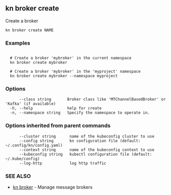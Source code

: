 ## kn broker create

Create a broker

```
kn broker create NAME
```

### Examples

```

  # Create a broker 'mybroker' in the current namespace
  kn broker create mybroker

  # Create a broker 'mybroker' in the 'myproject' namespace
  kn broker create mybroker --namespace myproject
```

### Options

```
      --class string       Broker class like 'MTChannelBasedBroker' or 'Kafka' (if available)
  -h, --help               help for create
  -n, --namespace string   Specify the namespace to operate in.
```

### Options inherited from parent commands

```
      --cluster string      name of the kubeconfig cluster to use
      --config string       kn configuration file (default: ~/.config/kn/config.yaml)
      --context string      name of the kubeconfig context to use
      --kubeconfig string   kubectl configuration file (default: ~/.kube/config)
      --log-http            log http traffic
```

### SEE ALSO

* [kn broker](kn_broker.md)	 - Manage message brokers

